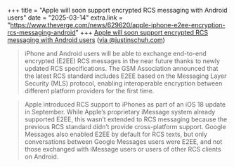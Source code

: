 +++
title = "Apple will soon support encrypted RCS messaging with Android users" 
date = "2025-03-14"
extra.link = "https://www.theverge.com/news/629620/apple-iphone-e2ee-encryption-rcs-messaging-android"
+++
[Apple will soon support encrypted RCS messaging with Android users](https://www.theverge.com/news/629620/apple-iphone-e2ee-encryption-rcs-messaging-android) ([via @justinschuh.com](https://bsky.app/profile/justinschuh.com/post/3lkdvwpvqt22t))

>iPhone and Android users will be able to exchange end-to-end encrypted (E2EE) RCS messages in the near future thanks to newly updated RCS specifications. The GSM Association announced that the latest RCS standard includes E2EE based on the Messaging Layer Security (MLS) protocol, enabling interoperable encryption between different platform providers for the first time.
<!-- more -->
>Apple introduced RCS support to iPhones as part of an iOS 18 update in September. While Apple’s proprietary iMessage system already supported E2EE, this wasn’t extended to RCS messaging because the previous RCS standard didn’t provide cross-platform support. Google Messages also enabled E2EE by default for RCS texts, but only conversations between Google Messages users were E2EE, and not those exchanged with iMessage users or users of other RCS clients on Android.